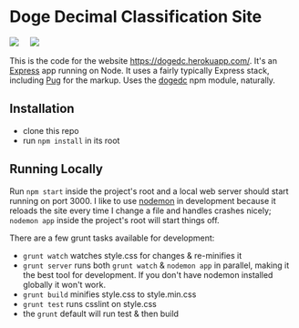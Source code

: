 # Doge Decimal Classification Site

![](http://img.shields.io/david/phette23/dogedc-site.svg?style=flat-square) &nbsp; &nbsp; ![](http://img.shields.io/david/dev/phette23/dogedc-site.svg?style=flat-square)

This is the code for the website https://dogedc.herokuapp.com/. It's an [Express](expressjs.com) app running on Node. It uses a fairly typically Express stack, including [Pug](https://pugjs.org/api/getting-started.html) for the markup. Uses the [dogedc](https://github.com/phette23/dogedc) npm module, naturally.

## Installation

- clone this repo
- run `npm install` in its root

## Running Locally

Run `npm start` inside the project's root and a local web server should start running on port 3000. I like to use [nodemon](http://nodemon.io/) in development because it reloads the site every time I change a file and handles crashes nicely; `nodemon app` inside the project's root will start things off.

There are a few grunt tasks available for development:

- `grunt watch` watches style.css for changes & re-minifies it
- `grunt server` runs both `grunt watch` & `nodemon app` in parallel, making it the best tool for development. If you don't have nodemon installed globally it won't work.
- `grunt build` minifies style.css to style.min.css
- `grunt test` runs csslint on style.css
- the `grunt` default will run test & then build
